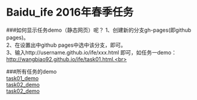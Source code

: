 # Baidu_ife 2016年春季任务


###如何显示任务demo（静态网页）呢？
1、创建新的分支gh-pages(即github pages)。<br>
2、在设置出中github pages中选中该分支，即可。<br>
3、输入http://username.github.io/ife/xxx.html 即可，如任务一demo：http://wangbiao92.github.io/ife/task01.html.<br>

###所有任务的demo<br>
[task01_demo](http://wangbiao92.github.io/ife/task01.html)<br>
[task02_demo](http://wangbiao92.github.io/ife/task02.html)<br>
[task02_demo](http://wangbiao92.github.io/ife/task03.html)<br>
